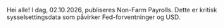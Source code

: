 Hei alle! I dag, 02.10.2026, publiseres Non-Farm Payrolls. Dette er kritisk sysselsettingsdata som påvirker Fed-forventninger og USD.

